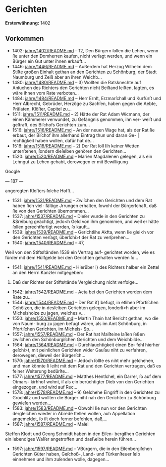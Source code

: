 # Gerichten

**Ersterwähnung:** 1402

## Vorkommen
- 1402: [jahre/1402/README.md](../jahre/1402/README.md) – 12, Den Bürgern ſollen die Lehen, wenn ſie unter
den Domherren kaufen, nicht verſagt werden, und wenn ein
Bürger ein Gut unter ihnen erkauft...
- 1446: [jahre/1446/README.md](../jahre/1446/README.md) – Außerdem hat Herzog Wilhelm dem Stiſte großen
Einhalt gethan an den Gerichten zu Schönburg, der
Stadt Naumburg und Zeiß aber an ihren Weichb...
- 1480: [jahre/1480/README.md](../jahre/1480/README.md) – 3) Wollten die Ratsknechte auf Anſuchen des Richters
den Gerichten nicht Beiſtand leiſten, ſagten, es wäre ihnen
vom Rate verboten...
- 1484: [jahre/1484/README.md](../jahre/1484/README.md) – Herr Ernſt, Erzmarſchall und Kurfürſt und Herr
Albrecht, Gebrüder, Herzöge zu Sachſen, haben gegen die
Aebte, Prälaten, Klöſter, Capitel zu...
- 1511: [jahre/1511/README.md](../jahre/1511/README.md) – 2) Hätte der Rat Adam Wicmann, der einen
Kämmerer verwundet, zu Gefängnis genommen, ihn ver-
weiſt und geſtraft, des Biſchofs Gerichten zum...
- 1516: [jahre/1516/README.md](../jahre/1516/README.md) – An der neuen Wage hat, als der Rat ſie erbaut, der
Biſchof ihm allerhand Eintrag thun und daran Ge- |
rechtigkeit haben wollen, dafür hat de...
- 1518: [jahre/1518/README.md](../jahre/1518/README.md) – 2) Der Rat ſoll ſih keiner Wetten unterſtehen, ſondern
dieſelben gehören den Gerichten...
- 1520: [jahre/1520/README.md](../jahre/1520/README.md) – Marien Magdalenen gelegen, als ein
Lehngut zu Lehen gehabt, derowegen er mit Bewilligung

Google


— 187 —

angeregten Kloſters ſolche Hofſt...
- 1531: [jahre/1531/README.md](../jahre/1531/README.md) – Zwiſchen den Gerichten und dem Rat haben ſich viel-
fältige Jrrungen erhalten, ſowohl der Bürgerſchaft, daß
ſie von den Gerichten übernommen...
- 1537: [jahre/1537/README.md](../jahre/1537/README.md) – Dieſer wurde in den Gerichten zu
&Sreiburg geächtigt, jedo<h Geld von ihm genommen, und
weil er hätte ſollen gerechtfertigt werden, ſo kauft...
- 1539: [jahre/1539/README.md](../jahre/1539/README.md) – Gerichtlihe Akfta, wenn ſie glei<h vor den Gerichten
verſagt, überſchi>t der Rat zu verſprehen...
- 1540: [jahre/1540/README.md](../jahre/1540/README.md) – 47,

Weil von den Stiftsſtänden 1539 ein Vertrag auf-
gerichtet worden, wie es fürder mit dem Hülfgelde bei
den Gerichten gehalten werden ſo...
- 1541: [jahre/1541/README.md](../jahre/1541/README.md) – Hierüber i} des Richters halber ein Zettel an den
Herrn Kanzler mitgegeben:

1) Daß der Richter der Stifts\tände Vergleichung
nicht verfolge...
- 1542: [jahre/1542/README.md](../jahre/1542/README.md) – Acta bei den Gerichten werden dem Rate zu...
- 1544: [jahre/1544/README.md](../jahre/1544/README.md) – Der Rat if} befugt, in etlihen Pfortiſchen Gehölzen,
die in desſelben Gerichten gelegen, ſonderli<h aber im
Michelsholze zu jagen, welches v...
- 1550: [jahre/1550/README.md](../jahre/1550/README.md) – Martin Thain hat Bericht gethan, wo die von Naum-
burg zu jagen befugt wären, als im Amt Schönburg, in
Pfortiſchen Gerichten, im Michels- Sp...
- 1557: [jahre/1557/README.md](../jahre/1557/README.md) – Der Rat hat Malſteine laſſen ſeßen zwiſchen den
Schönburgiſchen Gerichten und dem Weichbilde...
- 1564: [jahre/1564/README.md](../jahre/1564/README.md) – Durchlauchtigkeit einen Be-
fehl hierher geſchi>t, mit peinlichen Gerichten wider Gauſau
niht zu verfahren, derowegen, dieweil der Bürgerſch...
- 1570: [jahre/1570/README.md](../jahre/1570/README.md) – Jedoch ſollte es niht mehr geſchehen, und man könnte ſi
leiht mit dem Rat und den Gerichten vertragen, daß es
feiner Weiterung bedürſte...
- 1577: [jahre/1577/README.md](../jahre/1577/README.md) – Matthes Hentſchel, ein Darrer, ſo auf dem Otmars-
kirhhof wohnt, iſ als ein berüchtigter Dieb von den
Gerichten eingezogen, und wird auf Rec...
- 1578: [jahre/1578/README.md](../jahre/1578/README.md) – 9) Geſchehe Eingriff in den Gerichten zu Grochlitz
und wollten die Bürger niht nah den Gerichten zu
Schönburg gewieſen werden...
- 1583: [jahre/1583/README.md](../jahre/1583/README.md) – Obwohl ſie nun vor den Gerichten dergleichen wieder in
Abrede ſtellen wollen, auh Appellation angemeldet, ſo iſt
doch ferner befohlen, daß,...
- 1587: [jahre/1587/README.md](../jahre/1587/README.md) – Male!

Steffen Klodt und Georg Schmidt haben in den Eiſen-
bergiſhen Gerichten ein lebendiges Waſſer angetroffen
und dasſ\elbe herein führen...
- 1597: [jahre/1597/README.md](../jahre/1597/README.md) – VBürgern, die in den Eiſenbergiſchen Gerichten Güter haben,
Geſchoß-, Land- und Türkenſteuer ſelb einnehmen und
ihm zuſenden wolle, dagegen...

